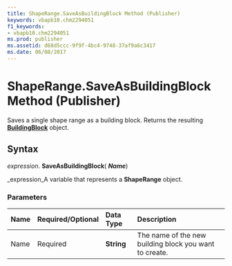 ```yaml
---
title: ShapeRange.SaveAsBuildingBlock Method (Publisher)
keywords: vbapb10.chm2294051
f1_keywords:
- vbapb10.chm2294051
ms.prod: publisher
ms.assetid: d68d5ccc-9f9f-4bc4-9748-37af9a6c3417
ms.date: 06/08/2017
---
```



# ShapeRange.SaveAsBuildingBlock Method (Publisher)

Saves a single shape range as a building block. Returns the resulting **[BuildingBlock](buildingblock-object-publisher.md)** object.


## Syntax

 _expression_. **SaveAsBuildingBlock**( **_Name_**)

 _expression_A variable that represents a **ShapeRange** object.


### Parameters



|**Name**|**Required/Optional**|**Data Type**|**Description**|
|:-----|:-----|:-----|:-----|
|Name|Required| **String**|The name of the new building block you want to create.|

